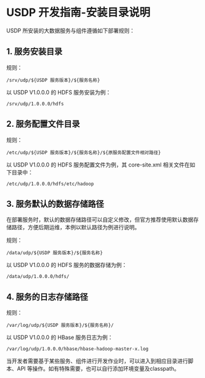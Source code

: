 # USDP 开发指南-安装目录说明

USDP 所安装的大数据服务与组件遵循如下部署规则：

## 1. 服务安装目录

规则：

~~~shell
/srv/udp/${USDP 服务版本}/${服务名称}
~~~

以 USDP V1.0.0.0 的 HDFS 服务安装为例：

~~~shell
/srv/udp/1.0.0.0/hdfs
~~~

## 2. 服务配置文件目录

规则：

~~~shell
/etc/udp/${USDP 服务版本}/${服务名称}/${原服务配置文件相对路径}
~~~

以 USDP V1.0.0.0 的 HDFS 服务配置文件为例，其 core-site.xml 相关文件在如下目录中：

~~~shell
/etc/udp/1.0.0.0/hdfs/etc/hadoop
~~~

## 3. 服务默认的数据存储路径

在部署服务时，默认的数据存储路径可以自定义修改，但官方推荐使用默认数据存储路径，方便后期运维，本例以默认路径为例进行说明。

规则：

~~~shell
/data/udp/${USDP 服务版本}/${服务名称}
~~~

以 USDP V1.0.0.0 的 HDFS 服务的数据存储为例：

~~~shell
/data/udp/1.0.0.0/hdfs/
~~~

## 4. 服务的日志存储路径

规则：
~~~shell
/var/log/udp/${USDP 服务版本}/${服务名称}/
~~~

以 USDP V1.0.0.0 的 HBase 服务日志为例：

~~~shell
/var/log/udp/1.0.0.0/hbase/hbase-hadoop-master-x.log
~~~

当开发者需要基于某些服务、组件进行开发作业时，可以进入到相应目录进行脚本、API 等操作。如有特殊需要，也可以自行添加环境变量及classpath。
